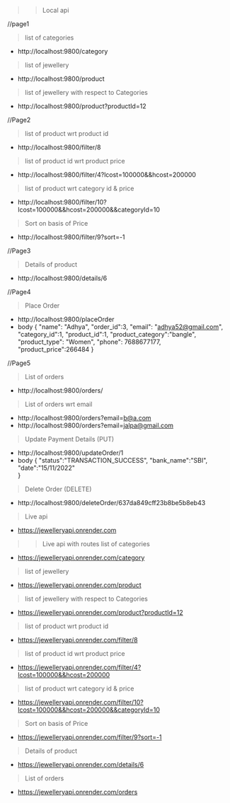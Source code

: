 >> Local api

//page1

> list of categories
* http://localhost:9800/category

> list of jewellery
* http://localhost:9800/product

> list of jewellery with respect to Categories
* http://localhost:9800/product?productId=12


//Page2

> list of product wrt product id
* http://localhost:9800/filter/8

> list of product id wrt product price
* http://localhost:9800/filter/4?lcost=100000&&hcost=200000

>list of product wrt category id & price
* http://localhost:9800/filter/10?lcost=100000&&hcost=200000&&categoryId=10

>Sort on basis of Price
* http://localhost:9800/filter/9?sort=-1


//Page3

> Details of product
* http://localhost:9800/details/6


//Page4

> Place Order
* http://localhost:9800/placeOrder
* body
 {
        "name": "Adhya",
        "order_id":3,
        "email": "adhya52@gmail.com",
        "category_id":1,
        "product_id":1,
        "product_category":"bangle",
        "product_type": "Women",
        "phone": 7688677177,
        "product_price":266484
    }

//Page5

> List of orders
* http://localhost:9800/orders/

> List of orders wrt email
* http://localhost:9800/orders?email=b@a.com
* http://localhost:9800/orders?email=jalpa@gmail.com

> Update Payment Details (PUT)
* http://localhost:9800/updateOrder/1
* body
{
        "status":"TRANSACTION_SUCCESS",
        "bank_name":"SBI",
        "date":"15/11/2022"        
}

> Delete Order (DELETE)
* http://localhost:9800/deleteOrder/637da849cff23b8be5b8eb43



> Live api 
* https://jewelleryapi.onrender.com

>> Live api with routes
> list of categories
* https://jewelleryapi.onrender.com/category

> list of jewellery
* https://jewelleryapi.onrender.com/product

> list of jewellery with respect to Categories
* https://jewelleryapi.onrender.com/product?productId=12

> list of product wrt product id
* https://jewelleryapi.onrender.com/filter/8

> list of product id wrt product price
* https://jewelleryapi.onrender.com/filter/4?lcost=100000&&hcost=200000

>list of product wrt category id & price
* https://jewelleryapi.onrender.com/filter/10?lcost=100000&&hcost=200000&&categoryId=10

>Sort on basis of Price
* https://jewelleryapi.onrender.com/filter/9?sort=-1

> Details of product
* https://jewelleryapi.onrender.com/details/6

> List of orders
* https://jewelleryapi.onrender.com/orders
